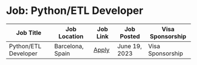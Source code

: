 # Job: Python/ETL Developer

| Job Title | Job Location | Job Link | Job Posted | Visa Sponsorship |
| --- | --- | --- | --- | --- |
| Python/ETL Developer | Barcelona, Spain | [Apply](https://www.linkedin.com/jobs/search/?currentJobId=3627379771&f_C=9562&geoId=92000000&originToLandingJobPostings=3627379771%2C3628713132%2C3599110871%2C3599116079%2C3634365268%2C3605423156%2C3599110773%2C3620461797%2C3628712174) | June 19, 2023 | Visa Sponsorship |
